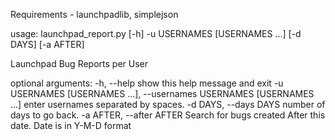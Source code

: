 Requirements - launchpadlib, simplejson


usage: launchpad_report.py [-h] -u USERNAMES [USERNAMES ...] [-d DAYS]
                           [-a AFTER]

Launchpad Bug Reports per User

optional arguments:
  -h, --help            show this help message and exit
  -u USERNAMES [USERNAMES ...], --usernames USERNAMES [USERNAMES ...]
                        enter usernames separated by spaces.
  -d DAYS, --days DAYS  number of days to go back.
  -a AFTER, --after AFTER
                        Search for bugs created After this date. Date is in
                        Y-M-D format
